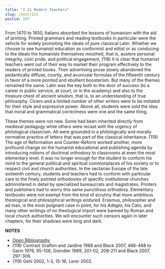 ```yaml
---
title: "2.21 Modern Teachers"
slug: /text/221
postid: 197
---
```

From 1470 to 1650, Italians absorbed the lessons of humanism with the aid of printing. Printed grammars and reading textbooks in particular were the vehicle for widely promoting the ideals of pure classical Latin. Whether we choose to see humanist education as conformist and elitist or as conducing to the ideals the humanists themselves mouthed, that is, austere personal integrity, civic pride, and political engagement, (118) it is clear that humanist teachers went out of their way to market their program effectively to the readers of printed books. Their advertising prose slowly abandoned the pedantically diffuse, courtly, and avuncular formulas of the fifteenth century in favor of a more pointed and ebullient boosterism. But many of the themes remained the same. Latin was the key both to the door of success (to a career in public service, at court, or in the academy) and also to the treasure chest of ancient wisdom, that is, to an understanding of true philosophy. Cicero and a limited number of other writers were to be imitated for their style and expressive power. Above all, students were sold the idea that moral and grammatical correctness were one and the same thing.

These themes were not new. Some had been inherited directly from medieval pedagogy while others were recast with the urgency of philological classicism. All were grounded in a philologically and morally normative practice of letters that was part of the classical inheritance. (119) The age of Reformation and Counter-Reform worked another, more profound change on the humanist educational and publishing agenda by introducing notions of doctrinal orthodoxy to classrooms at even the most elementary level. It was no longer enough for the student to conform his mind to the general political and spiritual commonplaces of his society or to respect civil and church authorities. In the sectarian Europe of the late sixteenth century, students and teachers had to conform with particular care to the finely pointed orthodoxies of specific institutional churches administered in detail by specialized bureaucrats and magistrates. Printers and publishers had to worry this same punctilious orthodoxy. Elementary textbooks were not exempt from the kind of scrutiny that more ambitious theological and philosophical writings endured. Erasmus, philosopher and ad man, is the most poignant case in point, for his *Adagia*, his Cato, and many other writings of no theological import were banned by Roman and local church authorities. We will encounter such censors again in later chapters, for their shadows were long and dark.

**NOTES**
* [Open Bibliography](/bibliography.pdf)
* (118) Contrast Grafton and Jardine 1986 and Black 2007, 466-468 to Garin 1976, 95-108, Grendler 1989, 201-02, 208-211 and Black 2007, 297-306.
* (119) Gehl 2002, 1-3, 15-16; Lerer 2002.
